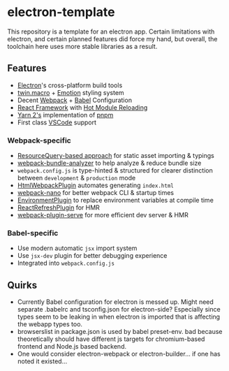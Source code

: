 # electron-template

This repository is a template for an electron app. Certain limitations with electron, and certain planned features did force my hand, but overall, the toolchain here uses more stable libraries as a result.

## Features

- [Electron](https://www.electronjs.org)'s cross-platform build tools
- [twin.macro](https://github.com/ben-rogerson/twin.macro) + [Emotion](https://emotion.sh) styling system
- Decent [Webpack](https://webpack.js.org/) + [Babel](https://babeljs.io/) Configuration
- [React Framework](https://reactjs.org/) with [Hot Module Reloading](https://webpack.js.org/concepts/hot-module-replacement/)
- [Yarn 2's](https://yarnpkg.com/) implementation of [pnpm](https://pnpm.io/)
- First class [VSCode](https://code.visualstudio.com/) support

### Webpack-specific

- [ResourceQuery-based approach](https://webpack.js.org/guides/asset-modules/#replacing-inline-loader-syntax) for static asset importing & typings
- [webpack-bundle-analyzer](https://github.com/webpack-contrib/webpack-bundle-analyzer) to help analyze & reduce bundle size
- `webpack.config.js` is type-hinted & structured for clearer distinction between `development` & `production` mode
- [HtmlWebpackPlugin](https://webpack.js.org/plugins/html-webpack-plugin/) automates generating `index.html`
- [webpack-nano](https://github.com/shellscape/webpack-nano) for better webpack CLI & startup times
- [EnvironmentPlugin](https://webpack.js.org/plugins/environment-plugin/) to replace environment variables at compile time
- [ReactRefreshPlugin](https://github.com/pmmmwh/react-refresh-webpack-plugin) for HMR
- [webpack-plugin-serve](https://github.com/shellscape/webpack-plugin-serve) for more efficient dev server & HMR

### Babel-specific

- Use modern automatic `jsx` import system
- Use `jsx-dev` plugin for better debugging experience
- Integrated into `webpack.config.js`

## Quirks

- Currently Babel configuration for electron is messed up. Might need separate .babelrc and tsconfig.json for electron-side? Especially since types seem to be leaking in when electron is imported that is affecting the webapp types too.
- browserslist in package.json is used by babel preset-env. bad because theoretically should have different js targets for chromium-based frontend and Node.js based backend.
- One would consider electron-webpack or electron-builder... if one has noted it existed...

